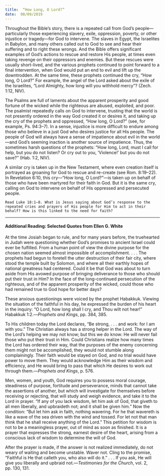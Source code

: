 ```yaml
---
title:  “How Long, O Lord?”
date:  08/09/2019
---
```


Throughout the Bible’s story, there is a repeated call from God’s people—particularly those experiencing slavery, exile, oppression, poverty, or other injustice or tragedy—for God to intervene. The slaves in Egypt, the Israelites in Babylon, and many others called out to God to see and hear their suffering and to right these wrongs. And the Bible offers significant examples of God’s actions to rescue and restore His people, at times even taking revenge on their oppressors and enemies. But these rescues were usually short-lived, and the various prophets continued to point forward to a final intervention, when God would put an end to evil and lift up the downtrodden. At the same time, these prophets continued the cry, “How long, O Lord?” For example, the angel of the Lord asked about the exile of the Israelites, “Lord Almighty, how long will you withhold mercy”? (Zech. 1:12, NIV).

The Psalms are full of laments about the apparent prosperity and good fortune of the wicked while the righteous are abused, exploited, and poor. The psalmist repeatedly calls on God to intervene, trusting that the world is not presently ordered in the way God created it or desires it, and taking up the cry of the prophets and oppressed, “How long, O Lord?” (see, for example, Ps. 94:3–7). In a sense, injustice is more difficult to endure among those who believe in a just God who desires justice for all His people. The people of God will always have a sense of impatience about evil in the world—and God’s seeming inaction is another source of impatience. Thus, the sometimes harsh questions of the prophets: “How long, Lord, must I call for help, but you do not listen? Or cry out to you, ‘Violence!’ but you do not save?” (Hab. 1:2, NIV).

A similar cry is taken up in the New Testament, where even creation itself is portrayed as groaning for God to rescue and re-create (see Rom. 8:19–22). In Revelation 6:10, this cry—“How long, O Lord?”—is taken up on behalf of those who have been martyred for their faith in God. But it is the same cry, calling on God to intervene on behalf of His oppressed and persecuted people.

`Read Luke 18:1–8. What is Jesus saying about God’s response to the repeated cries and prayers of His people for Him to act in their behalf? How is this linked to the need for faith?`

---

#### Additional Reading: Selected Quotes from Ellen G. White

At the time Josiah began to rule, and for many years before, the truehearted in Judah were questioning whether God’s promises to ancient Israel could ever be fulfilled. From a human point of view the divine purpose for the chosen nation seemed almost impossible of accomplishment. . . . The prophets had begun to foretell the utter destruction of their fair city, where stood the temple built by Solomon, and where all their earthly hopes of national greatness had centered. Could it be that God was about to turn aside from His avowed purpose of bringing deliverance to those who should put their trust in Him? In the face of the long-continued persecution of the righteous, and of the apparent prosperity of the wicked, could those who had remained true to God hope for better days?  

These anxious questionings were voiced by the prophet Habakkuk. Viewing the situation of the faithful in his day, he expressed the burden of his heart in the inquiry: “O Lord, how long shall I cry, and Thou wilt not hear!” Habakkuk 1:2.—_Prophets and Kings_, pp. 384, 385.

To His children today the Lord declares, “Be strong, . . . and work: for I am with you.” The Christian always has a strong helper in the Lord. The way of the Lord’s helping we may not know; but this we do know: He will never fail those who put their trust in Him. Could Christians realize how many times the Lord has ordered their way, that the purposes of the enemy concerning them might not be accomplished, they would not stumble along complainingly. Their faith would be stayed on God, and no trial would have power to move them. They would acknowledge Him as their wisdom and efficiency, and He would bring to pass that which He desires to work out through them.—_Prophets and Kings_, p. 576. 

Men, women, and youth, God requires you to possess moral courage, steadiness of purpose, fortitude and perseverance, minds that cannot take the assertions of another, but which will investigate for themselves before receiving or rejecting, that will study and weigh evidence, and take it to the Lord in prayer. “If any of you lack wisdom, let him ask of God, that giveth to all men liberally, and upbraideth not; and it shall be given him.” Now the condition: “But let him ask in faith, nothing wavering. For he that wavereth is like a wave of the sea driven with the wind and tossed. For let not that man think that he shall receive anything of the Lord.” This petition for wisdom is not to be a meaningless prayer, out of mind as soon as finished. It is a prayer that expresses the strong, earnest desire of the heart, arising from a conscious lack of wisdom to determine the will of God. 

After the prayer is made, if the answer is not realized immediately, do not weary of waiting and become unstable. Waver not. Cling to the promise, “Faithful is He that calleth you, who also will do it.” . . . If you ask, He will give you liberally and upbraid not.—_Testimonies for the Church_, vol. 2, pp. 130, 131.